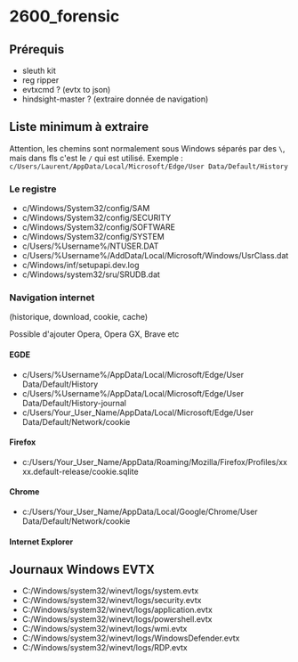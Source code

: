 # 2600_forensic

## Prérequis 

- sleuth kit
- reg ripper
- evtxcmd ? (evtx to json)
- hindsight-master ? (extraire donnée de navigation)


## Liste minimum à extraire

Attention, les chemins sont normalement sous Windows séparés par des `\`, mais dans fls c'est le `/` qui est utilisé. Exemple : `c/Users/Laurent/AppData/Local/Microsoft/Edge/User Data/Default/History`

### Le registre

- c/Windows/System32/config/SAM
- c/Windows/System32/config/SECURITY
- c/Windows/System32/config/SOFTWARE
- c/Windows/System32/config/SYSTEM
- c/Users/%Username%/NTUSER.DAT
- c/Users/%Username%/AddData/Local/Microsoft/Windows/UsrClass.dat
- c/Windows/inf/setupapi.dev.log
- c/Windows/system32/sru/SRUDB.dat

### Navigation internet 

(historique, download, cookie, cache)

Possible d'ajouter Opera, Opera GX, Brave etc

#### EGDE 

- c/Users/%Username%/AppData/Local/Microsoft/Edge/User Data/Default/History
- c/Users/%Username%/AppData/Local/Microsoft/Edge/User Data/Default/History-journal
- c/Users/Your_User_Name/AppData/Local/Microsoft/Edge/User Data/Default/Network/cookie


#### Firefox

- c:/Users/Your_User_Name/AppData/Roaming/Mozilla/Firefox/Profiles/xxxx.default-release/cookie.sqlite

#### Chrome

- c:/Users/Your_User_Name/AppData/Local/Google/Chrome/User Data/Default/Network/cookie


#### Internet Explorer 



## Journaux Windows EVTX

- C:/Windows/system32/winevt/logs/system.evtx
- C:/Windows/system32/winevt/logs/security.evtx
- C:/Windows/system32/winevt/logs/application.evtx
- C:/Windows/system32/winevt/logs/powershell.evtx
- C:/Windows/system32/winevt/logs/wmi.evtx
- C:/Windows/system32/winevt/logs/WindowsDefender.evtx
- C:/Windows/system32/winevt/logs/RDP.evtx

